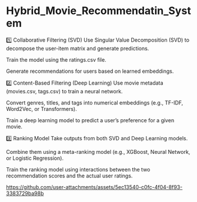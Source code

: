 # Hybrid_Movie_Recommendatin_System

1️⃣ Collaborative Filtering (SVD)
Use Singular Value Decomposition (SVD) to decompose the user-item matrix and generate predictions.

Train the model using the ratings.csv file.

Generate recommendations for users based on learned embeddings.

2️⃣ Content-Based Filtering (Deep Learning)
Use movie metadata (movies.csv, tags.csv) to train a neural network.

Convert genres, titles, and tags into numerical embeddings (e.g., TF-IDF, Word2Vec, or Transformers).

Train a deep learning model to predict a user’s preference for a given movie.

3️⃣ Ranking Model
Take outputs from both SVD and Deep Learning models.

Combine them using a meta-ranking model (e.g., XGBoost, Neural Network, or Logistic Regression).

Train the ranking model using interactions between the two recommendation scores and the actual user ratings.


https://github.com/user-attachments/assets/5ec13540-c0fc-4f04-8f93-3383729ba98b

